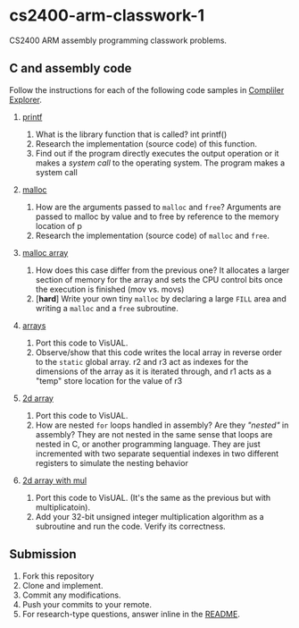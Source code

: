 # cs2400-arm-classwork-1

CS2400 ARM assembly programming classwork problems.

## C and assembly code

Follow the instructions for each of the following code samples in [Compliler Explorer](https://godbolt.org).

1. [printf](https://godbolt.org/z/y2YKew)
   1. What is the library function that is called?
   int printf()
   2. Research the implementation (source code) of this function.
   3. Find out if the program directly executes the output operation or it makes a *system call* to the operating system.
   The program makes a system call
   
2. [malloc](https://godbolt.org/z/kAZX7x)
   1. How are the arguments passed to `malloc` and `free`?
   Arguments are passed to malloc by value and to free by reference to the memory location of p
   2. Research the implementation (source code) of `malloc` and `free`.
   
3. [malloc array](https://godbolt.org/z/bBl0zx)
   1. How does this case differ from the previous one?
   It allocates a larger section of memory for the array and sets the CPU control bits once the execution is finished (mov vs. movs)
   2. [**hard**] Write your own tiny `malloc` by declaring a large `FILL` area and writing a `malloc` and a `free` subroutine.
   
4. [arrays](https://godbolt.org/z/lcH006)
   1. Port this code to VisUAL.
   2. Observe/show that this code writes the local array in reverse order to the `static` global array.
   r2 and r3 act as indexes for the dimensions of the array as it is iterated through, and r1 acts as a "temp" store location for the value of r3
   
5. [2d array](https://godbolt.org/z/Kr-Sn8)
   1. Port this code to VisUAL.
   2. How are nested `for` loops handled in assembly? Are they *"nested"* in assembly?
   They are not nested in the same sense that loops are nested in C, or another programming language. They are just incremented with two separate sequential indexes in two different registers to simulate the nesting behavior
   
6. [2d array with mul](https://godbolt.org/z/cHwSTR)
   1. Port this code to VisUAL. (It's the same as the previous but with multiplicatoin).
   2. Add your 32-bit unsigned integer multiplication algorithm as a subroutine and run the code. Verify its correctness.

## Submission
1. Fork this repository
2. Clone and implement.
3. Commit any modifications.
4. Push your commits to your remote.
5. For research-type questions, answer inline in the [README](README.md).

